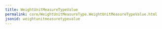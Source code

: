 ```yaml
---
title: WeightUnitMeasureTypeValue
permalink: core/WeightUnitMeasureType.WeightUnitMeasureTypeValue.html
jsonid: weightunitmeasuretypevalue
---
```

